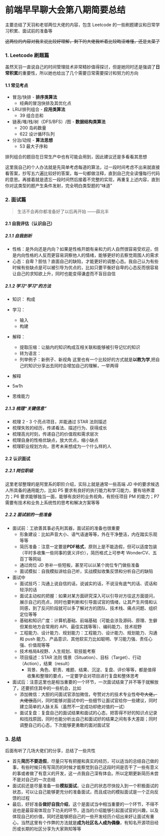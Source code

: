 
# 前端早早聊大会第八期简要总结
主要总结了天羽和老邬两位大佬的内容，包含 Leetcode 的一些刷题建议和日常学习积累、面试前的准备等

~~这两位的内容对我来说比较好理解，剩下的大佬我听着比较晦涩难懂，还是太菜了~~

### 1. Leetcode 刷题篇
虽然天羽一直说自己的时间管理技术非常精妙值得探讨，但是她同时还是强调了**日常积累**的重要性，所以她也给出了几个需要日常需要探讨和努力的方向
#### 1.1 常见考点
* 冒泡/快排 - **排序类算法**
  * 经典的冒泡快排及其优化点
* LRU/排列组合 - **应用类算法**
  * 39 组合总和
* 链表/堆/栈/树（DFS/BFS）/图 - **数据结构类算法**
  * 200 岛屿数量
  * 622 设计循环队列
* 分治/动规 - **算法思想**
  * 53 最大子序和
  
排列组合的题目在日常生产中也有可能会用到，因此建议还是多看看其思想

这里我自己的个人办法就是先简单考虑每道的算法，过一段时间考虑不出来就直接看答案，抄写五六遍比较好的答案，每一句都做注释，直到自己完全读懂每行代码的意思。再接着就是遗忘一段时间然后接着不完整的实现，再重复上述内容，直到你对这类型的题产生条件发射，完全明白类型题的“味道”

### 2. 面试篇
> 生活不会再你都准备好了以后再开始   ——薛兆丰

#### 2.1 自我评估（认识自己）
##### 2.1.1 自我剖析
* 性格：是外向还是内向？如果是性格开朗有亲和力的人自然很容易受欢迎，但是内向性格的人反而更容易洞察他人的情绪，能够更好的去察觉周围人的需求
* 心态：自卑？胆怯？直面自己的缺陷，才能更好的调整心态。我自己认为有些时候有些缺点是可以被引导为优点的，比如只要平衡好自卑的心态反而很容易让自己的求知欲上升，同时也能变得谦虚而不盲目自信
##### 2.1.2 学习“学习”的方法
* 知识： 构成
* 学习：
  * 输入
  * 构建
* 解释：
  * 提取压缩：让脑内的知识构成互相关联和能够被引导记忆的知识
  * 转为语言：
  * 列举例子：新例子、新视角
这里也有一个比较好的方式就是**以教为学**,把自己的知识分享出去同时会增加自己的理解，一举两得

* 解释

* 5w1h 

* 思维能力

##### 2.1.3 梳理“关键信息”
* 梳理 2 - 3 个亮点项目，并能通过 STAR 法则描述
* 梳理失败的经历，传递看法、描述行为、获得成长
* 梳理高光时刻，传递自己的价值观和需求层次
* 梳理自身的性格优缺点，放大优点，缩小缺点
* 梳理职业规划方向，思考未来想成为一个什么样的人
#### 2.2 认识面试
##### 2.2.1 岗位职级
这里老邬整理的是阿里系的职阶介绍，实际上就是通常一些高端 JD 中的要求候选人所具备的通用能力，比如 P5 要求有良好的执行能力和学习能力，要有培养潜力；P6 要求能够独当一面，能够有良好的业务视角，有担任项目 PM 的能力；P7 需要有技术和业务上系统性的思考和解决方案等等
##### 2.2.2 面试前的一些准备
* 面试前：工欲善其事必先利其器，面试前的准备也很重要
  * 形象建设：比如声音大小、语气语速等等，外在干净整洁，内在踏实乐观等等
  * 简历准备：注意一定要是**PDF格式**，原则上是不能造假，但可以适度包装（平时多收集一些同事的褒义评价），简历格式上可参考 WonderCV、五百丁等网站
  * 通过岗位 JD 弥补一些短板，甚至可以以某个岗位专门做些准备
  * 面试模拟：自我模拟讲给自己听，实战模拟收集反馈和分析自己的缺陷
* 面试中
  * 面试技巧：沟通上说自信的话，说诚实的话，不说没有底气的话、谎话和轻浮的话
  * 面试主动权的把握：如果对某方面研究深入可以引导对方往这方面提问，展示自己的亮点，同时也要判断和引导面试官的情绪，让其产生共情和认同感，到了反问阶段就可以多了解对方的团队、技术栈、痛点问题、组织定位等等
  * 基础和知识广度：计算机基础、前端基础（可能会涉及源码、原理、生僻但某些地方会常用的 API、最佳实践等等）、编码能力、技术视野
  * 工程能力、设计能力、规划能力：工程能力、设计能力、规划能力、沟通和 push 能力、产品意识、其他软实力比如聪明、学习能力强、责任心强、价值观等等
  * 技术格局&视野、人生规划、软技能考察
  * 项目描述：STAR 法则 情景（Situation）、目标（Target）、行动（Action），结果（result）
    * 背景、角色、职责、难题、结果、沉淀、复盘、评价等等，都是值得收集和整理的要点，一定要学会对项目进行复盘和整体思考
* 面试后：注意这里也是相当重要的一个环节，一次面试结束了并不等于就解放了，还要抓住其中的一些机会，比如
  * 添加微信：大胆的问面试官添加微信，夸赞对方的技术专业性~~夸夸大佬，大佬很高兴~~，同时能够对面试中的一些细节让面试官给你一些建议，同时建立简单的人脉关系（虽然不一定成功却绝对值的一试）
  * 面试复盘：复盘自己的面试结果和面试的心态，把答得不好的知识点记录和找找原因，同时也能分析出自己和面试好的结果之间有多大差距；同时调整自己的心态，下次能够更勇敢的面对面试官

### 3. 总结
后面有听了几场大佬们的分享，总结了一些共性

* 首先**简历不要造假**，尽量只写有把握和真实的经历，可以适当的总结自己做的事，有些时候只有写简历的时候才能察觉到自己这段时间是否干了一些有意义的事或者做了有意义的开发，这一点我自己深有体会。所以定期更新简历未尝不是对自己的一次总结
* 面试前还是尽量准备一些**模拟面试**，让自己的状态尽快投入到一个积极面试的状态，可以让自己能够更充分的准备面试，而且成功的模拟面试是一个正向反馈的过程
* 最后，好好准备**做好自我介绍**，这个是面试当中相当重要的一个环节，不得不说也是最容易体现台下功夫的环节，适当的介绍能够引起面试官的兴趣，以及体现自己的价值，同时还能够把自己的一些开发经历介绍出来好让面试有重心，当然这里有个作弊的方法就是**成为社区名人~~成为偶像~~**，有知名开源项目经历或长期的社区分享为大家熟知等等

